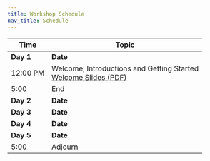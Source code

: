 ```yaml
---
title: Workshop Schedule
nav_title: Schedule
---
```


<!--See an example from a past remote workshop here: https://github.com/AlexsLemonade/2024-june-training/blob/main/workshop/SCHEDULE.md -->
<!--See an example from a past in-person workshop here: https://github.com/AlexsLemonade/2024-december-training/blob/main/workshop/SCHEDULE.md -->


| Time        | Topic                                          |
|-------------|------------------------------------------------|
| **Day 1**   | **Date** <br> <!--uncomment and add link: [Module]()-->                      |
| 12:00 PM    | Welcome, Introductions and Getting Started     <br>[Welcome Slides (PDF)](../slides/Workshop_Introduction.pdf)|
| 5:00        | End             |
| **Day 2**   | **Date**  |
| **Day 3**   | **Date**  |
| **Day 4**   | **Date**  |
| **Day 5**   | **Date**  |
| 5:00        | Adjourn   |
